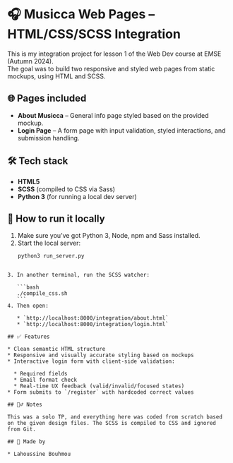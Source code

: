 # 🎧 Musicca Web Pages – HTML/CSS/SCSS Integration

This is my integration project for lesson 1 of the Web Dev course at EMSE (Autumn 2024).  
The goal was to build two responsive and styled web pages from static mockups, using HTML and SCSS.

## 🌐 Pages included

- **About Musicca** – General info page styled based on the provided mockup.
- **Login Page** – A form page with input validation, styled interactions, and submission handling.

## 🛠️ Tech stack

- **HTML5**
- **SCSS** (compiled to CSS via Sass)
- **Python 3** (for running a local dev server)

## 🔧 How to run it locally

1. Make sure you’ve got Python 3, Node, npm and Sass installed.
2. Start the local server:
   ```bash
   python3 run_server.py
````

3. In another terminal, run the SCSS watcher:

   ```bash
   ./compile_css.sh
   ```
4. Then open:

   * `http://localhost:8000/integration/about.html`
   * `http://localhost:8000/integration/login.html`

## ✅ Features

* Clean semantic HTML structure
* Responsive and visually accurate styling based on mockups
* Interactive login form with client-side validation:

  * Required fields
  * Email format check
  * Real-time UX feedback (valid/invalid/focused states)
* Form submits to `/register` with hardcoded correct values

## 🙋‍♂️ Notes

This was a solo TP, and everything here was coded from scratch based on the given design files. The SCSS is compiled to CSS and ignored from Git.

## 👤 Made by

* Lahoussine Bouhmou